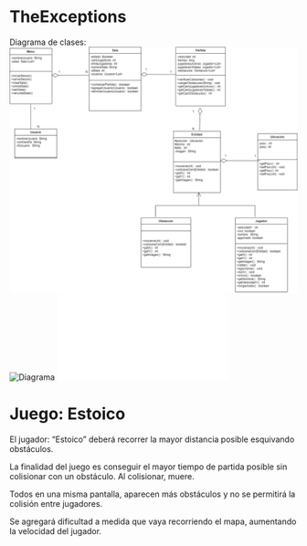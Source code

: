 ﻿# TheExceptions
Diagrama de clases:
![Diagrama](doc/diagrama.png)
![Diagrama](doc/diagramaViejo.jpg)
![Consigna](doc/Juego.pdf)
# Juego: Estoico

El jugador: “Estoico” deberá recorrer la mayor distancia posible esquivando obstáculos.

La finalidad del juego es conseguir el mayor tiempo de partida posible sin colisionar con un
obstáculo. Al colisionar, muere.

Todos en una misma pantalla, aparecen más obstáculos y no se permitirá la colisión entre
jugadores.

Se agregará dificultad a medida que vaya recorriendo el mapa, aumentando la velocidad del
jugador.
